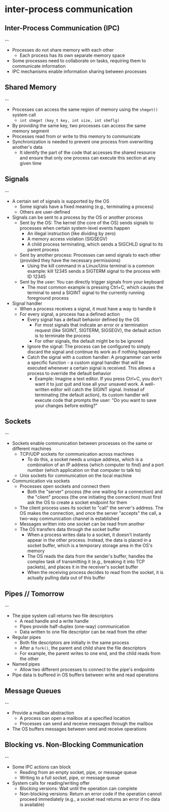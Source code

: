
# inter-process communication

## Inter-Process Communication (IPC)

--

- Processes do not share memory with each other
  - Each process has its own separate memory space
- Some processes need to collaborate on tasks, requiring them to communicate information
- IPC mechanisms enable information sharing between processes

## Shared Memory

--

- Processes can access the same region of memory using the `shmget()` system call
  - `int shmget (key_t key, int size, int shmflg)`
- By providing the same key, two processes can access the same memory segment
- Processes read from or write to this memory to communicate
- Synchronization is needed to prevent one process from overwriting another's data
  - It identify the part of the code that accesses the shared resource and ensure that only one process can execute this section at any given time

<!-- ![img](./img/24.png) -->

## Signals

--

- A certain set of signals is supported by the OS
  - Some signals have a fixed meaning (e.g., terminating a process)
  - Others are user-defined
- Signals can be sent to a process by the OS or another process
  - Sent by the OS: The kernel (the core of the OS) sends signals to processes when certain system-level events happen
    - An illegal instruction (like dividing by zero)
    - A memory access violation (SIGSEGV)
    - A child process terminating, which sends a SIGCHLD signal to its parent process
  - Sent by another process: Processes can send signals to each other (provided they have the necessary permissions)
    - Using the kill command in a Linux/Unix terminal is a common example: kill 12345 sends a SIGTERM signal to the process with ID 12345
  - Sent by the user: You can directly trigger signals from your keyboard
    - The most common example is pressing Ctrl+C, which causes the terminal to send a SIGINT signal to the currently running foreground process
- Signal handler
  - When a process receives a signal, it must have a way to handle it
  - For every signal, a process has a defined action
    - Every signal has a default behavior defined by the OS
      - For most signals that indicate an error or a termination request (like SIGINT, SIGTERM, SIGSEGV), the default action is to terminate the process
      - For other signals, the default might be to be ignored
    - Ignore the signal: The process can be configured to simply discard the signal and continue its work as if nothing happened
    - Catch the signal with a custom handler: A programmer can write a specific function - a custom signal handler that will be executed whenever a certain signal is received. This allows a process to override the default behavior
      - Example: Imagine a text editor. If you press Ctrl+C, you don't want it to just quit and lose all your unsaved work. A well-written editor will catch the SIGINT signal. Instead of terminating (the default action), its custom handler will execute code that prompts the user: "Do you want to save your changes before exiting?"

## Sockets

--

- Sockets enable communication between processes on the same or different machines
  - TCP/UDP sockets for communication across machines
    - To do this, a socket needs a unique address, which is a combination of an IP address (which computer to find) and a port number (which application on that computer to talk to)
  - Unix sockets for communication on the local machine
- Communication via sockets
  - Processes open sockets and connect them
    - Both the "server" process (the one waiting for a connection) and the "client" process (the one initiating the connection) must first ask the OS to create a socket endpoint for them
  - The client process uses its socket to "call" the server's address. The OS makes the connection, and once the server "accepts" the call, a two-way communication channel is established
  - Messages written into one socket can be read from another
  - The OS transfers data through the socket buffer
    - When a process writes data to a socket, it doesn't instantly appear in the other process. Instead, the data is placed in a socket buffer, which is a temporary storage area in the OS's memory
    - The OS reads the data from the sender's buffer, handles the complex task of transmitting it (e.g., breaking it into TCP packets), and places it in the receiver's socket buffer
    - When the receiving process decides to read from the socket, it is actually pulling data out of this buffer

## Pipes // Tomorrow

--

- The pipe system call returns two file descriptors
  - A read handle and a write handle
  - Pipes provide half-duplex (one-way) communication
  - Data written to one file descriptor can be read from the other
- Regular pipes
  - Both file descriptors are initially in the same process
  - After a `fork()`, the parent and child share the file descriptors
  - For example, the parent writes to one end, and the child reads from the other
- Named pipes
  - Allow two different processes to connect to the pipe's endpoints
- Pipe data is buffered in OS buffers between write and read operations

## Message Queues

--

- Provide a mailbox abstraction
  - A process can open a mailbox at a specified location
  - Processes can send and receive messages through the mailbox
- The OS buffers messages between send and receive operations

## Blocking vs. Non-Blocking Communication

--

- Some IPC actions can block
  - Reading from an empty socket, pipe, or message queue
  - Writing to a full socket, pipe, or message queue
- System calls for reading/writing offer
  - Blocking versions: Wait until the operation can complete
  - Non-blocking versions: Return an error code if the operation cannot proceed immediately (e.g., a socket read returns an error if no data is available)
